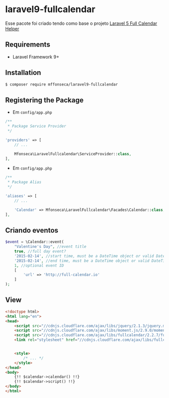 # laravel9-fullcalendar

Esse pacote foi criado tendo como base o projeto [Laravel 5 Full Calendar Helper](https://github.com/maddhatter/laravel-fullcalendar)

## Requirements

* Laravel Framework 9+

## Installation

```sh
$ composer require mffonseca/laravel9-fullcalendar
```

## Registering the Package

 - Em ```config/app.php```

```php
/**
 * Package Service Provider
 */

'providers' => [
    // ...

    Mfonseca\LaravelFullcalendar\ServiceProvider::class,
],
```

- Em ```config/app.php```

```php
/**
 * Package Alias
 */

'aliases' => [
    // ...

    'Calendar' => Mfonseca\LaravelFullcalendar\Facades\Calendar::class,
],
```

## Criando eventos

```php
$event = \Calendar::event(
    "Valentine's Day", //event title
    true, //full day event?
    '2015-02-14', //start time, must be a DateTime object or valid DateTime format (http://bit.ly/1z7QWbg)
    '2015-02-14', //end time, must be a DateTime object or valid DateTime format (http://bit.ly/1z7QWbg),
    1, //optional event ID
    [
        'url' => 'http://full-calendar.io'
    ]
);
```

## View

```html
<!doctype html>
<html lang="en">
<head>
    <script src="//cdnjs.cloudflare.com/ajax/libs/jquery/2.1.3/jquery.min.js"></script>
    <script src="//cdnjs.cloudflare.com/ajax/libs/moment.js/2.9.0/moment.min.js"></script>
    <script src="//cdnjs.cloudflare.com/ajax/libs/fullcalendar/2.2.7/fullcalendar.min.js"></script>
    <link rel="stylesheet" href="//cdnjs.cloudflare.com/ajax/libs/fullcalendar/2.2.7/fullcalendar.min.css"/>


    <style>
        /* ... */
    </style>
</head>
<body>
    {!! $calendar->calendar() !!}
    {!! $calendar->script() !!}
</body>
</html>
```